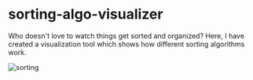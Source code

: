 # sorting-algo-visualizer

Who doesn't love to watch things get sorted and organized? Here, I have created a visualization tool which shows how different sorting algorithms work.

![sorting](https://user-images.githubusercontent.com/18692459/196246750-3cbfa826-c12b-4820-9de5-b88dc280933e.gif)

